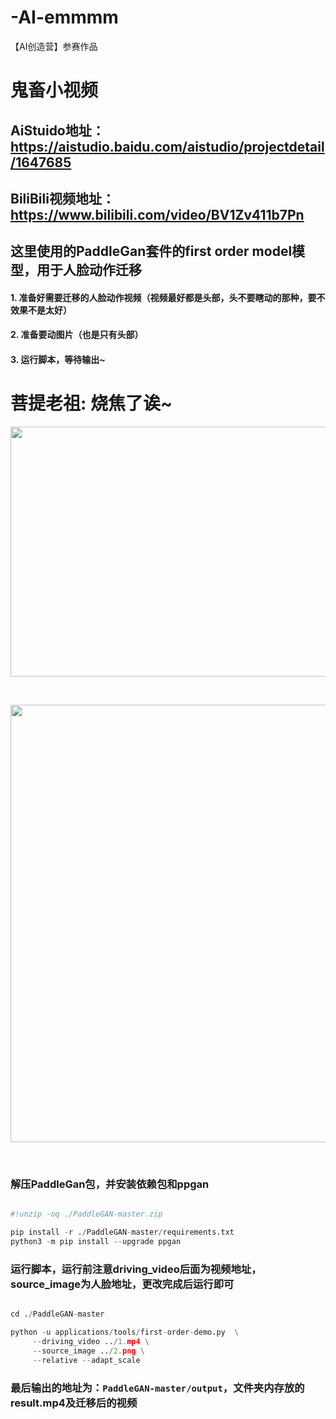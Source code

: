 # -AI-emmmm
【AI创造营】参赛作品
# **鬼畜小视频**

## AiStuido地址：https://aistudio.baidu.com/aistudio/projectdetail/1647685
## BiliBili视频地址：https://www.bilibili.com/video/BV1Zv411b7Pn

## **这里使用的PaddleGan套件的first order model模型，用于人脸动作迁移**
#### **1. 准备好需要迁移的人脸动作视频（视频最好都是头部，头不要瞎动的那种，要不效果不是太好）**
#### **2. 准备要动图片（也是只有头部）**
#### **3. 运行脚本，等待输出~**


# 菩提老祖: 烧焦了诶~

<img src="https://ai-studio-static-online.cdn.bcebos.com/b94857f896704fcbb88bf4081be2fdd96d2d5edec0a9400b91ec7e39e4724cf9" width = "700" height = "400" align=center />

&nbsp; 

<div align='center'>
  <img src='./t.gif'width='700' />
</div>

&nbsp; 

### 解压PaddleGan包，并安装依赖包和ppgan


```python

#!unzip -oq ./PaddleGAN-master.zip 

pip install -r ./PaddleGAN-master/requirements.txt
python3 -m pip install --upgrade ppgan
```



### 运行脚本，运行前注意driving_video后面为视频地址，source_image为人脸地址，更改完成后运行即可


```python

cd ./PaddleGAN-master

python -u applications/tools/first-order-demo.py  \
     --driving_video ../1.mp4 \
     --source_image ../2.png \
     --relative --adapt_scale 
```



### 最后输出的地址为：`PaddleGAN-master/output`，文件夹内存放的result.mp4及迁移后的视频
